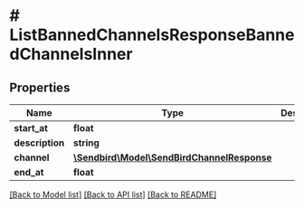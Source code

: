 # # ListBannedChannelsResponseBannedChannelsInner

## Properties

Name | Type | Description | Notes
------------ | ------------- | ------------- | -------------
**start_at** | **float** |  | [optional]
**description** | **string** |  | [optional]
**channel** | [**\Sendbird\Model\SendBirdChannelResponse**](.md) |  | [optional]
**end_at** | **float** |  | [optional]

[[Back to Model list]](../../README.md#models) [[Back to API list]](../../README.md#endpoints) [[Back to README]](../../README.md)
